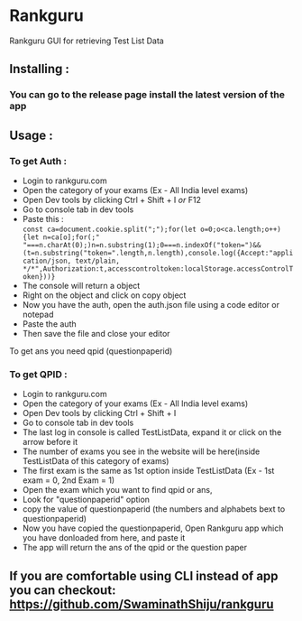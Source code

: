 # Rankguru
Rankguru GUI for retrieving Test List Data

## Installing :
### You can go to the release page install the latest version of the app

## Usage :
### To get Auth :
- Login to rankguru.com
- Open the category of your exams (Ex - All India level exams)
- Open Dev tools by clicking Ctrl + Shift + I *or* F12
- Go to console tab in dev tools
- Paste this :  
`const ca=document.cookie.split(";");for(let o=0;o<ca.length;o++){let n=ca[o];for(;" "===n.charAt(0);)n=n.substring(1);0===n.indexOf("token=")&&(t=n.substring("token=".length,n.length),console.log({Accept:"application/json, text/plain, */*",Authorization:t,accesscontroltoken:localStorage.accessControlToken}))}`  
- The console will return a object
- Right on the object and click on copy object
- Now you have the auth, open the auth.json file using a code editor or notepad
- Paste the auth
- Then save the file and close your editor


To get ans you need qpid (questionpaperid)
### To get QPID :
- Login to rankguru.com
- Open the category of your exams (Ex - All India level exams)
- Open Dev tools by clicking Ctrl + Shift + I
- Go to console tab in dev tools
- The last log in console is called TestListData, expand it or click on the arrow before it
- The number of exams you see in the website will be here(inside TestListData of this category of exams)
- The first exam is the same as 1st option inside TestListData (Ex - 1st exam = 0, 2nd Exam = 1)
- Open the exam which you want to find qpid or ans,
- Look for "questionpaperid" option
- copy the value of questionpaperid (the numbers and alphabets bext to questionpaperid)
- Now you have copied the questionpaperid, Open Rankguru app which you have donloaded from here, and paste it
- The app will return the ans of the qpid or the question paper

## If you are comfortable using CLI instead of app you can checkout: https://github.com/SwaminathShiju/rankguru
